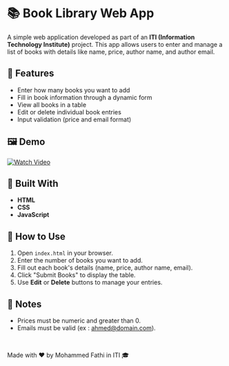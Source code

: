 # 📚 Book Library Web App

A simple web application developed as part of an **ITI (Information Technology Institute)** project. This app allows users to enter and manage a list of books with details like name, price, author name, and author email.

## 🚀 Features

- Enter how many books you want to add
- Fill in book information through a dynamic form
- View all books in a table
- Edit or delete individual book entries
- Input validation (price and email format)

## 🖼️ Demo


[![Watch Video](demo-thumbnail.png)](https://github.com/user-attachments/assets/55ebcad4-ee86-41f9-8c65-43e58a3f795c)

## 🧰 Built With

- **HTML**
- **CSS**
- **JavaScript**



## 📝 How to Use

1. Open `index.html` in your browser.
2. Enter the number of books you want to add.
3. Fill out each book's details (name, price, author name, email).
4. Click "Submit Books" to display the table.
5. Use **Edit** or **Delete** buttons to manage your entries.

## 📌 Notes

- Prices must be numeric and greater than 0.
- Emails must be valid (ex : ahmed@domain.com).



<br>

Made with ❤️ by Mohammed Fathi in ITI 🎓
